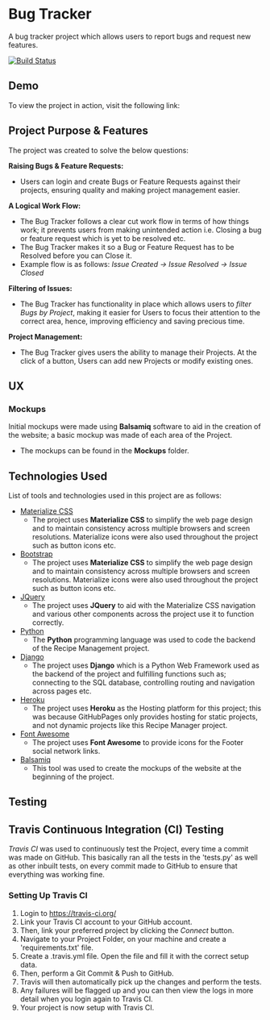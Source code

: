# Bug Tracker

A bug tracker project which allows users to report bugs and request new features.

[![Build Status](https://travis-ci.org/ezat-r/bug-tracker.svg?branch=master)](https://travis-ci.org/ezat-r/bug-tracker)

## Demo

To view the project in action, visit the following link:



## Project Purpose & Features

The project was created to solve the below questions:

**Raising Bugs & Feature Requests:**
- Users can login and create Bugs or Feature Requests against their projects, ensuring quality and making project management easier.

**A Logical Work Flow:**
- The Bug Tracker follows a clear cut work flow in terms of how things work; it prevents users from making unintended action i.e. Closing a bug or feature request which
is yet to be resolved etc. 
- The Bug Tracker makes it so a Bug or Feature Request has to be Resolved before you can Close it.
- Example flow is as follows: *Issue Created -> Issue Resolved -> Issue Closed*

**Filtering of Issues:**
- The Bug Tracker has functionality in place which allows users to *filter Bugs by Project*, making it easier for Users to focus their attention to the correct area, hence,
improving efficiency and saving precious time.

**Project Management:**
- The Bug Tracker gives users the ability to manage their Projects. At the click of a button, Users can add new Projects or modify existing ones.

## UX

### Mockups

Initial mockups were made using **Balsamiq** software to aid in the creation of the website; a basic mockup was made of each area of the Project. 
- The mockups can be found in the **Mockups** folder. 

## Technologies Used

List of tools and technologies used in this project are as follows:

- [Materialize CSS](https://materializecss.com/)
    - The project uses **Materialize CSS** to simplify the web page design and to maintain consistency across multiple browsers and screen resolutions. Materialize icons were also used throughout the project such as button icons etc.
- [Bootstrap](https://getbootstrap.com/docs/3.3/)
    - The project uses **Materialize CSS** to simplify the web page design and to maintain consistency across multiple browsers and screen resolutions. Materialize icons were also used throughout the project such as button icons etc.
- [JQuery](https://jquery.com)
    - The project uses **JQuery** to aid with the Materialize CSS navigation and various other components across the project use it to function correctly. 
- [Python](https://www.python.org/)
    - The **Python** programming language was used to code the backend of the Recipe Management project.
- [Django](https://www.djangoproject.com/)
    - The project uses **Django** which is a Python Web Framework used as the backend of the project and fulfilling functions such as; connecting to the SQL database, controlling routing and navigation across pages etc.
- [Heroku](https://www.heroku.com/)
    - The project uses **Heroku** as the Hosting platform for this project; this was because GitHubPages only provides hosting for static projects, and not dynamic projects like this Recipe Manager project.
- [Font Awesome](https://fontawesome.com/)
    - The project uses **Font Awesome** to provide icons for the Footer social network links. 
- [Balsamiq](https://balsamiq.com/)
    - This tool was used to create the mockups of the website at the beginning of the project. 

## Testing


## Travis Continuous Integration (CI) Testing

*Travis CI* was used to continuously test the Project, every time a commit was made on GitHub. This basically ran all the tests in the 'tests.py' as well as other inbuilt tests, on every commit made to GitHub to ensure that everything was working fine.

### Setting Up Travis CI

1. Login to https://travis-ci.org/
2. Link your Travis CI account to your GitHub account.
3. Then, link your preferred project by clicking the *Connect* button.
4. Navigate to your Project Folder, on your machine and create a 'requirements.txt' file.
5. Create a .travis.yml file. Open the file and fill it with the correct setup data.
6. Then, perform a Git Commit & Push to GitHub.
7. Travis will then automatically pick up the changes and perform the tests.
8. Any failures will be flagged up and you can then view the logs in more detail when you login again to Travis CI.
9. Your project is now setup with Travis CI.